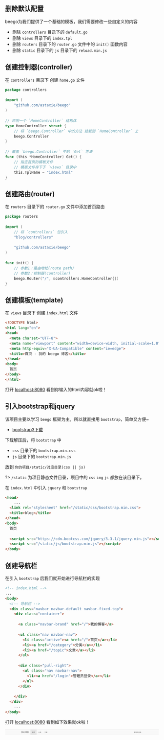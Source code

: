 ## 删除默认配置

beego为我们提供了一个基础的模板，我们需要修改一些自定义的内容

* 删除 `controllers` 目录下的 `default.go`
* 删除 `views` 目录下的 `index.tpl`
* 删除 `routers` 目录下的 `router.go` 文件中的 `init()` 函数内容
* 删除 `static` 目录下的 `js` 目录下的 `reload.min.js`

## 创建控制器(controller)

在 `controllers` 目录下 创建 `home.go` 文件

``` go
package controllers

import (
	"github.com/astaxie/beego"
)

// 声明一个 `HomeController` 结构体
type HomeController struct {
	// 将 `beego.Controller` 中的方法 挂载到 `HomeController` 上
	beego.Controller
}

// 覆盖 `beego.Controller` 中的 `Get` 方法
func (this *HomeController) Get() {
	// 指定首页的模板文件
	// 模板文件存下于 `views` 目录中
	this.TplName = "index.html"
}
```

## 创建路由(router)

在 `routers` 目录下的 `router.go` 文件中添加首页路由
``` go
package routers

import (
	// 将 `controllers` 包引入
	"blog/controllers"

	"github.com/astaxie/beego"
)

func init() {
	// 参数1：路由地址(route path)
	// 参数2：控制器(controller)
	beego.Router("/", &controllers.HomeController{})
}
```

## 创建模板(template)

在 `views` 目录下 创建 `index.html` 文件

``` html
<!DOCTYPE html>
<html lang="en">
<head>
  <meta charset="UTF-8">
  <meta name="viewport" content="width=device-width, initial-scale=1.0">
  <meta http-equiv="X-UA-Compatible" content="ie=edge">
  <title>首页 - 我的 beego 博客</title>
</head>
<body>
  首页
</body>
</html>
```

打开 [localhost:8080](http://localhost:8080/) 看到你输入的html内容就ok啦！

## 引入bootstrap和jquery

该项目主要以学习 `beego` 框架为主，所以就直接用 `bootstrap`，简单又方便~

* [bootstrap3下载](https://github.com/twbs/bootstrap/releases/download/v3.3.7/bootstrap-3.3.7-dist.zip)

下载解压后，将 `bootstrap` 中

* `css` 目录下的 `bootstrap.min.css` 
* `js` 目录下的 `bootstrap.min.js` 

放到 `你的项目/static/对应目录(css || js)`

?> `/static` 为项目静态文件目录，项目中的 `css` `img` `js` 都放在该目录下。

在 `index.html` 中引入 `jquery` 和 `bootstrap`
``` html
<head>
	...
  <link rel="stylesheet" href="/static/css/bootstrap.min.css">
  <title>blog</title>
</head>
<body>
  首页

  <script src="https://cdn.bootcss.com/jquery/3.3.1/jquery.min.js"></script>
  <script src="/static/js/bootstrap.min.js"></script>
</body>
```

## 创建导航栏

在引入 `bootstrap` 后我们就开始进行导航栏的实现

``` html
<!-- index.html -->
...
<body>
  <!-- 导航栏 -->
  <div class="navbar navbar-default navbar-fixed-top">
    <div class="container">
      
      <a class="navbar-brand" href="/">我的博客</a>
      
      <ul class="nav navbar-nav">
        <li class="active"><a href="/">首页</a></li>
        <li><a href="/category">分类</a></li>
        <li><a href="/topic">文章</a></li>
      </ul>
  
      <div class="pull-right">
        <ul class="nav navbar-nav">
          <li><a href="/login">管理员登录</a></li>
        </ul>
      </div>
      
    </div>
  </div>
	...
</body>
```

打开 [localhost:8080](http://localhost:8080/) 看到如下效果就ok啦！

![navbar](_images/navbar.png 'navbar')